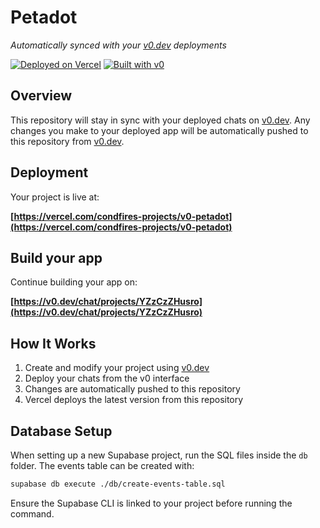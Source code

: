 # Petadot

*Automatically synced with your [v0.dev](https://v0.dev) deployments*

[![Deployed on Vercel](https://img.shields.io/badge/Deployed%20on-Vercel-black?style=for-the-badge&logo=vercel)](https://vercel.com/condfires-projects/v0-petadot)
[![Built with v0](https://img.shields.io/badge/Built%20with-v0.dev-black?style=for-the-badge)](https://v0.dev/chat/projects/YZzCzZHusro)

## Overview

This repository will stay in sync with your deployed chats on [v0.dev](https://v0.dev).
Any changes you make to your deployed app will be automatically pushed to this repository from [v0.dev](https://v0.dev).

## Deployment

Your project is live at:

**[https://vercel.com/condfires-projects/v0-petadot](https://vercel.com/condfires-projects/v0-petadot)**

## Build your app

Continue building your app on:

**[https://v0.dev/chat/projects/YZzCzZHusro](https://v0.dev/chat/projects/YZzCzZHusro)**

## How It Works

1. Create and modify your project using [v0.dev](https://v0.dev)
2. Deploy your chats from the v0 interface
3. Changes are automatically pushed to this repository
4. Vercel deploys the latest version from this repository

## Database Setup

When setting up a new Supabase project, run the SQL files inside the `db` folder. The events table can be created with:

```bash
supabase db execute ./db/create-events-table.sql
```

Ensure the Supabase CLI is linked to your project before running the command.

